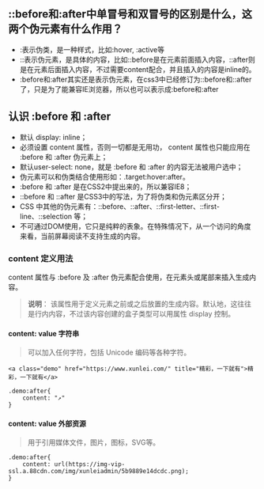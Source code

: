 ## ::before和:after中单冒号和双冒号的区别是什么，这两个伪元素有什么作用？
* :表示伪类，是一种样式，比如:hover, :active等
* ::表示伪元素，是具体的内容，比如::before是在元素前面插入内容，::after则是在元素后面插入内容，不过需要content配合，并且插入的内容是inline的。
* :before和:after其实还是表示伪元素，在css3中已经修订为::before和::after了，只是为了能兼容IE浏览器，所以也可以表示成:before和:after

## 认识 :before 和 :after
* 默认 display: inline；
* 必须设置 content 属性，否则一切都是无用功， content 属性也只能应用在 :before 和 :after 伪元素上；
* 默认user-select: none，就是 :before 和 :after 的内容无法被用户选中；
* 伪元素可以和伪类结合使用形如：.target:hover:after。
* :before 和 :after 是在CSS2中提出来的，所以兼容IE8；
* ::before 和 ::after 是CSS3中的写法，为了将伪类和伪元素区分开；
* CSS 中其他的伪元素有：::before、::after、::first-letter、::first-line、::selection 等；
* 不可通过DOM使用，它只是纯粹的表象。在特殊情况下，从一个访问的角度来看，当前屏幕阅读不支持生成的内容。

### content 定义用法
content 属性与 :before 及 :after 伪元素配合使用，在元素头或尾部来插入生成内容。
> <b>说明</b>： 该属性用于定义元素之前或之后放置的生成内容。默认地，这往往是行内内容，不过该内容创建的盒子类型可以用属性 display 控制。

#### content: <string> value 字符串
> 可以加入任何字符，包括 Unicode 编码等各种字符。
```
<a class="demo" href="https://www.xunlei.com/" title="精彩，一下就有">精彩，一下就有</a>

.demo:after{
	content: "↗"
}
```

#### content: <uri> value 外部资源
> 用于引用媒体文件，图片，图标，SVG等。

```
.demo:after{
	content: url(https://img-vip-ssl.a.88cdn.com/img/xunleiadmin/5b9889e14dcdc.png);
}
```